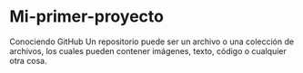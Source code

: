 # Mi-primer-proyecto
Conociendo GitHub
Un repositorio puede ser un archivo o una colección de archivos, los cuales pueden contener imágenes, texto, código o cualquier otra cosa.
